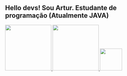  ## Hello devs! Sou Artur. Estudante de programação (Atualmente JAVA)
<div align="left">
  <a href="https://github.com/22kun">
  <img height="150em" src="https://github-readme-stats.vercel.app/api?username=22kun&show_icons=true&theme=synthwave&include_all_commits=true&count_private=true"/>
 <img height="150em" src="https://github-readme-stats.vercel.app/api/top-langs/?username=22kun&layout=compact&langs_count=7&theme=synthwave"/>
 <img height="72em" src="https://www.google.com/url?sa=i&url=https%3A%2F%2Ficonscout.com%2Ficon%2Flinkedin-1796350&psig=AOvVaw10aIwi3diFF7xfo9E156nd&ust=1645138592729000&source=images&cd=vfe&ved=0CAsQjRxqFwoTCOjR3oCphfYCFQAAAAAdAAAAABAD"
</div>
